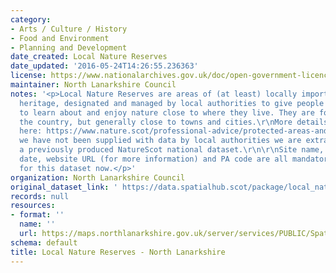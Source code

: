 ```yaml
---
category:
- Arts / Culture / History
- Food and Environment
- Planning and Development
date_created: Local Nature Reserves
date_updated: '2016-05-24T14:26:55.236363'
license: https://www.nationalarchives.gov.uk/doc/open-government-licence/version/3/
maintainer: North Lanarkshire Council
notes: '<p>Local Nature Reserves are areas of (at least) locally important natural
  heritage, designated and managed by local authorities to give people better opportunities
  to learn about and enjoy nature close to where they live. They are found across
  the country, but generally close to towns and cities.\r\nMore details are available
  here: https://www.nature.scot/professional-advice/protected-areas-and-species/protected-areas/local-designations/local-nature-reserves\r\nWhere
  we have not been supplied with data by local authorities we are extracting it from
  a previously produced NatureScot national dataset.\r\n\r\nSite name, designation
  date, website URL (for more information) and PA code are all mandatory attributes
  for this dataset now.</p>'
organization: North Lanarkshire Council
original_dataset_link: ' https://data.spatialhub.scot/package/local_nature_reserves-nl'
records: null
resources:
- format: ''
  name: ''
  url: https://maps.northlanarkshire.gov.uk/server/services/PUBLIC/SpatialHubLayers/MapServer/WFSServer
schema: default
title: Local Nature Reserves - North Lanarkshire
---
```

